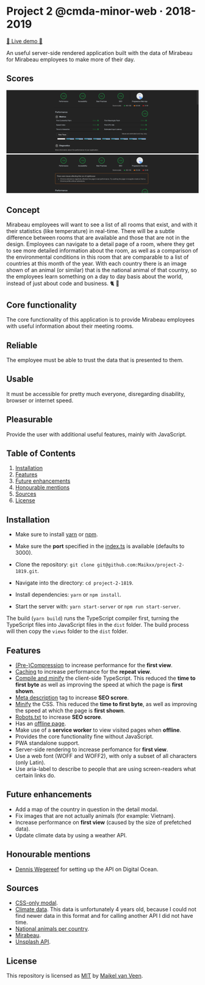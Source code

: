 # Project 2 @cmda-minor-web · 2018-2019

[🚀 Live demo 🚀](https://cmda-minor-project-2.herokuapp.com/)

An useful server-side rendered application built with the data of Mirabeau for Mirabeau employees to make more of their day.

## Scores

![Master page audit score](./docs/master-score.png)
![Detail page audit score](./docs/detail-score.png)

## Concept

Mirabeau employees will want to see a list of all rooms that exist, and with it their statistics (like temperature) in real-time. There will be a subtle difference between rooms that are available and those that are not in the design.
Employees can navigate to a detail page of a room, where they get to see more detailed information about the room, as well as a comparison of the environmental conditions in this room that are comparable to a list of countries at this month of the year. With each country there is an image shown of an animal (or similar) that is the national animal of that country, so the employees learn something on a day to day basis about the world, instead of just about code and business. 🐈 🦁

## Core functionality

The core functionality of this application is to provide Mirabeau employees with useful information about their meeting rooms.

## Reliable

The employee must be able to trust the data that is presented to them.

## Usable

It must be accessible for pretty much everyone, disregarding disability, browser or internet speed.

## Pleasurable

Provide the user with additional useful features, mainly with JavaScript.

## Table of Contents

1. [Installation](#Installation)
2. [Features](#Features)
3. [Future enhancements](#Future-enhancements)
4. [Honourable mentions](#Honourable-mentions)
5. [Sources](#Sources)
6. [License](#License)

## Installation

* Make sure to install [yarn](https://yarnpkg.com/en/) or [npm](https://www.npmjs.com).
* Make sure the **port** specified in the [index.ts](server/src/index.ts) is available (defaults to 3000).

* Clone the repository: `git clone git@github.com:Maikxx/project-2-1819.git`.
* Navigate into the directory: `cd project-2-1819`.
* Install dependencies: `yarn` or `npm install`.
* Start the server with: `yarn start-server` or `npm run start-server`.

The build (`yarn build`) runs the TypeScript compiler first, turning the TypeScript files into JavaScript files in the `dist` folder.
The build process will then copy the `views` folder to the `dist` folder.

## Features

* [(Pre-)Compression](./server/src/services/decompressionService.ts) to increase performance for the **first view**.
* [Caching](./server/src/services/memoryCache.ts) to increase performance for the **repeat view**.
* [Compile and minify](./gulpfile.js#L24) the client-side TypeScript. This reduced the **time to first byte** as well as improving the speed at which the page is **first shown**.
* [Meta description](./server/src/views/partials/head.ejs#L3) tag to increase **SEO scrore**.
* [Minify](./gulpfile.js#L11) the CSS. This reduced the **time to first byte**, as well as improving the speed at which the page is **first shown**.
* [Robots.txt](./server/public/robots.txt) to increase **SEO scrore**.
* Has an [offline page](./server/src/views/pages/offline.ejs).
* Make use of a **service worker** to view visited pages when **offline**.
* Provides the core functionality fine without JavaScript.
* PWA standalone support.
* Server-side rendering to increase perfomance for **first view**.
* Use a web font (WOFF and WOFF2), with only a subset of all characters (only Latin).
* Use aria-label to describe to people that are using screen-readers what certain links do.

## Future enhancements

* Add a map of the country in question in the detail modal.
* Fix images that are not actually animals (for example: Vietnam).
* Increase performance on **first view** (caused by the size of prefetched data).
* Update climate data by using a weather API.

## Honourable mentions

* [Dennis Wegereef](https://github.com/Denniswegereef) for setting up the API on Digital Ocean.

## Sources

* [CSS-only modal](https://codepen.io/timothylong/pen/HhAer/).
* [Climate data](https://github.com/michaelx/climate/blob/master/climate.json). This data is unfortunately 4 years old, because I could not find newer data in this format and for calling another API I did not have time.
* [National animals per country](http://www.geocountries.com/country/national/animals).
* [Mirabeau](https://www.mirabeau.nl/).
* [Unsplash API](https://unsplash.com/).

## License

This repository is licensed as [MIT](LICENSE) by [Maikel van Veen](https://github.com/maikxx).